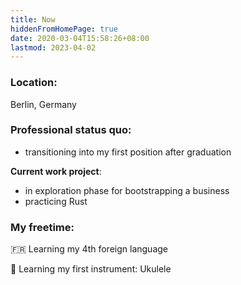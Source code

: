 ```yaml
---
title: Now
hiddenFromHomePage: true
date: 2020-03-04T15:58:26+08:00
lastmod: 2023-04-02
---
```


### Location:

Berlin, Germany

<!-- {{< callout emoji="💯" text="This is the text that will show up in the callout. It can be as long as you like, but only one paragraph." >}} -->

### Professional status quo:

- transitioning into my first position after graduation

**Current work project**:
- in exploration phase for bootstrapping a business
- practicing Rust
 <!--
- working on the Open-Source project [Kyma](https://github.com/kyma-project) of SAP for easily deploying cloud-native applications with Kubernetes. I'm part of the Observability team and involved in the CLI development (Golang). -->

### My freetime:

<!-- 👨‍💻 climbing up the [Clean Code](https://clean-code-developer.com/) grades (currently yellow): *focus on testing and test-driven development at the moment* -->

<!-- 👨‍💻 building [personal search engine](https://devpost.com/software/gerstler) to gather results from all sources in one place -->

<!-- 🏊‍♂️ learning freestroke -->
🇫🇷 Learning my 4th foreign language
<!-- ☁️ prepare for [CKAD](https://www.cncf.io/certification/ckad/) exam (Kubernetes) -->

🎸 Learning my first instrument: Ukulele

<!-- 🕺 Salsa (intermediate) classes -->

<!--🥷 become a keyboard shortcut ninja with [Keycombiner](https://keycombiner.com/) and practicing VIM -->

<!--😁 [Coursera: Well-being course](https://www.coursera.org/learn/the-science-of-well-being/home/welcome) -->


<!-- 🧘 meditate and practicing [Wim Hof breathing](https://www.wimhofmethod.com/practice-the-method) -->

<!-- 🀄️ practice Chinese with [GuShiFM](https://storyfm.cn/) -->

<!-- ↗️ experimenting with tools for self-improvement (second brain) -->
